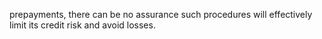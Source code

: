 prepayments, there can be no assurance such procedures will effectively limit its credit risk and avoid losses.